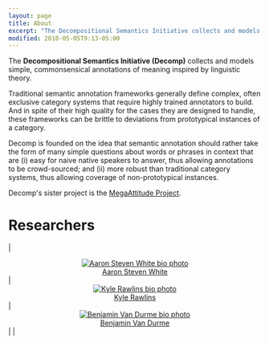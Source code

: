 ```yaml
---
layout: page
title: About
excerpt: "The Decompositional Semantics Initiative collects and models simple, commonsensical annotations of meaning inspired by linguistic theory."
modified: 2018-05-05T9:13-05:00
---
```


The **Decompositional Semantics Initiative (Decomp)** collects and models simple, commonsensical annotations of meaning inspired by linguistic theory.

Traditional semantic annotation frameworks generally define complex, often exclusive category systems that require highly trained annotators to build. And in spite of their high quality for the cases they are designed to handle, these frameworks can be brittle to deviations from prototypical instances of a category. <!-- This brittleness is an obstacle to progress toward building rich semantic annotation datasets that support true natural language understanding because it implies substantial gaps in coverage.-->

Decomp is founded on the idea that semantic annotation should rather take the form of many simple questions about words or phrases in context that are (i) easy for naive native speakers to answer, thus allowing annotations to be crowd-sourced; and (ii) more robust than traditional category systems, thus allowing coverage of non-prototypical instances. <!-- because, though their answers can be used to predict the sorts of categories annotated in traditional frameworks, non-prototypical instances may only be defined for a subset of questions.-->  

Decomp's sister project is the [MegaAttitude Project](http://megaattitude.io).

# Researchers

| <center><a href="http://aaronstevenwhite.io"><img src="{{ site.url }}/images/aaron.jpg" class="bio-photo-about" alt="Aaron Steven White bio photo"/></a><br/><a href="http://aaronstevenwhite.io">Aaron Steven White</a></center> | <center><a href="http://sites.krieger.jhu.edu/rawlins/"><img src="{{ site.url }}/images/kyle.jpg" class="bio-photo-about" alt="Kyle Rawlins bio photo"/></a><br/><a href="http://sites.krieger.jhu.edu/rawlins/">Kyle Rawlins</a></center> | <center><a href="http://www.cs.jhu.edu/~vandurme/"><img src="{{ site.url }}/images/ben.jpg" class="bio-photo-about" alt="Benjamin Van Durme bio photo"/></a><br/><a href="http://sites.krieger.jhu.edu/rawlins/">Benjamin Van Durme</a> </center> |
|

